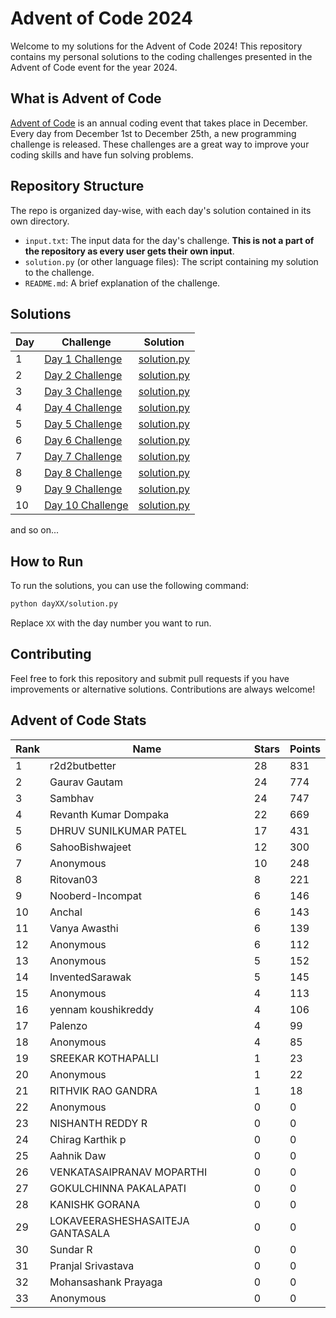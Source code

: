 # Advent of Code 2024

Welcome to my solutions for the Advent of Code 2024! This repository contains my personal solutions to the coding challenges presented in the Advent of Code event for the year 2024.

## What is Advent of Code

[Advent of Code](https://adventofcode.com/) is an annual coding event that takes place in December. Every day from December 1st to December 25th, a new programming challenge is released. These challenges are a great way to improve your coding skills and have fun solving problems.

## Repository Structure

The repo is organized day-wise, with each day's solution contained in its own directory.

- `input.txt`: The input data for the day's challenge. **This is not a part of the repository as every user gets their own input**.
- `solution.py` (or other language files): The script containing my solution to the challenge.
- `README.md`: A brief explanation of the challenge.
## Solutions

| Day | Challenge | Solution |
| --- | --------- | -------- |
| 1   | [Day 1 Challenge](https://adventofcode.com/2024/day/1) | [solution.py](./day01/day1.py) |
| 2   | [Day 2 Challenge](https://adventofcode.com/2024/day/2) | [solution.py](./day02/day2.py) |
| 3   | [Day 3 Challenge](https://adventofcode.com/2024/day/3) | [solution.py](./day03/day3.py) |
| 4   | [Day 4 Challenge](https://adventofcode.com/2024/day/4) | [solution.py](./day04/day4.py) |
| 5   | [Day 5 Challenge](https://adventofcode.com/2024/day/5) | [solution.py](./day05/day5.py) |
| 6   | [Day 6 Challenge](https://adventofcode.com/2024/day/6) | [solution.py](./day06/day6.py) |
| 7   | [Day 7 Challenge](https://adventofcode.com/2024/day/7) | [solution.py](./day07/day7.py) |
| 8   | [Day 8 Challenge](https://adventofcode.com/2024/day/8) | [solution.py](./day08/day8.py) |
| 9   | [Day 9 Challenge](https://adventofcode.com/2024/day/9) | [solution.py](./day09/day9.py) |
| 10   | [Day 10 Challenge](https://adventofcode.com/2024/day/10) | [solution.py](./day10/day10.py) |

and so on...

## How to Run

To run the solutions, you can use the following command:

```bash
python dayXX/solution.py
```

Replace `XX` with the day number you want to run.

## Contributing
Feel free to fork this repository and submit pull requests if you have improvements or alternative solutions. Contributions are always welcome!


<!-- AOC-STATS-START -->
## Advent of Code Stats

| Rank | Name | Stars | Points |
|------|------|-------|--------|
| 1 | r2d2butbetter | 28 | 831 |
| 2 | Gaurav Gautam | 24 | 774 |
| 3 | Sambhav | 24 | 747 |
| 4 | Revanth Kumar Dompaka | 22 | 669 |
| 5 | DHRUV SUNILKUMAR PATEL | 17 | 431 |
| 6 | SahooBishwajeet | 12 | 300 |
| 7 | Anonymous | 10 | 248 |
| 8 | Ritovan03 | 8 | 221 |
| 9 | Nooberd-Incompat | 6 | 146 |
| 10 | Anchal | 6 | 143 |
| 11 | Vanya Awasthi  | 6 | 139 |
| 12 | Anonymous | 6 | 112 |
| 13 | Anonymous | 5 | 152 |
| 14 | InventedSarawak | 5 | 145 |
| 15 | Anonymous | 4 | 113 |
| 16 | yennam koushikreddy | 4 | 106 |
| 17 | Palenzo | 4 | 99 |
| 18 | Anonymous | 4 | 85 |
| 19 | SREEKAR KOTHAPALLI | 1 | 23 |
| 20 | Anonymous | 1 | 22 |
| 21 | RITHVIK RAO GANDRA | 1 | 18 |
| 22 | Anonymous | 0 | 0 |
| 23 | NISHANTH REDDY R | 0 | 0 |
| 24 | Chirag Karthik p | 0 | 0 |
| 25 | Aahnik Daw | 0 | 0 |
| 26 | VENKATASAIPRANAV MOPARTHI | 0 | 0 |
| 27 | GOKULCHINNA PAKALAPATI | 0 | 0 |
| 28 | KANISHK GORANA | 0 | 0 |
| 29 | LOKAVEERASHESHASAITEJA GANTASALA | 0 | 0 |
| 30 | Sundar R | 0 | 0 |
| 31 | Pranjal Srivastava | 0 | 0 |
| 32 | Mohansashank Prayaga | 0 | 0 |
| 33 | Anonymous | 0 | 0 |
<!-- AOC-STATS-END -->

